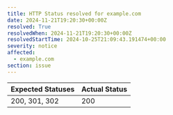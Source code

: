 ```yaml
---
title: HTTP Status resolved for example.com
date: 2024-11-21T19:20:30+00:00Z
resolved: True
resolvedWhen: 2024-11-21T19:20:30+00:00Z
resolvedStartTime: 2024-10-25T21:09:43.191474+00:00
severity: notice
affected:
  - example.com
section: issue
---
```


| Expected Statuses | Actual Status  |
|-------------------|----------------|
| 200, 301, 302 | 200 |

